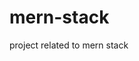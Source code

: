 # mern-stack
project related to mern stack
<!-- 
git branch
git status
git add .
git commit -m "Updated something"
git push 
-->
<!-- if you want to take latest pull from mern-stack-course repository
run this command to make it updated code on local
cd C:\Users\kumar\mern-stack-course 
git pull origin main
-->
